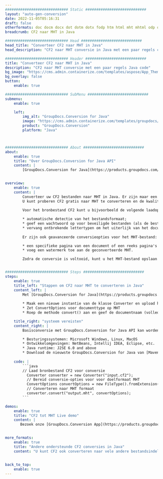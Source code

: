 ```yaml
---
############################# Static ############################
layout: "auto-gen-conversion"
date: 2022-11-05T05:16:31
draft: false
otherformats: doc docm docx dot dotm dotx fodp htm html mht mhtml odp odt otp pot potm potx pps ppsm ppsx ppt pptm pptx rtf
breadcrumb: CF2 naar MHT in Java

############################# Head ############################
head_title: "Converteer CF2 naar MHT in Java"
head_description: "CF2 naar MHT conversie in Java met een paar regels code. Converteer meer dan 160 bestandsindelingen met de GroupDocs-documentconversie-API voor Java"

############################# Header ############################
title: "Converteer CF2 naar MHT in Java"
description: "CF2 naar MHT conversie met een paar regels Java code"
bg_image: "https://cms.admin.containerize.com/templates/aspose/App_Themes/V3/images/bg/header1.png"
bg_overlay: false
button:
    enable: true

############################# SubMenu ############################
submenu:
    enable: true

    left:
        img_alt: "GroupDocs.Conversion for Java"
        image: "https://cms.admin.containerize.com/templates/groupdocs/images/product-logos/90x90-noborder/groupdocs-conversion-java.png"
        product: "GroupDocs.Conversion"
        platform: "Java"



############################# About ############################
about:
    enable: true
    title: "Over GroupDocs.Conversion for Java API"
    content: |
        [GroupDocs.Conversion for Java](https://products.groupdocs.com/conversion/java/) is een geavanceerde conversie-API voor bestandsindelingen voor het converteren tussen populaire afbeeldings- en documentindelingen zoals Microsoft Office, OpenDocument, PDF, HTML, e-mail, CAD. en nog veel meer met slechts een paar regels code. De native API detecteert automatisch de formaten van de originele documenten en biedt veel opties voor het aanpassen van de geconverteerde documenten. Naast de functie om informatie uit een document te extraheren, ondersteunt het standaard ook het cachen van de conversieresultaten naar de lokale schijf. Elk type cacheopslag kan echter worden ondersteund door de juiste interfaces te implementeren - Amazon S3, Dropbox, Google Drive, Windows Azure, Reddis of andere.
    

overview:
    enable: true
    content: |
        Converteer uw CF2 bestanden naar MHT in Java. Er zijn maar een paar regels Java code nodig op elk platform naar keuze, zoals Windows, Linux, macOS.
        U kunt proberen CF2 gratis naar MHT te converteren en de kwaliteit van de conversieresultaten te evalueren. Naast eenvoudige scripts voor bestandsconversie, kunt u meer geavanceerde opties proberen voor het laden van het CF2-bronbestand en het opslaan van de MHT-uitvoer. 
        
        Voor het bronbestand CF2 kunt u bijvoorbeeld de volgende laadopties gebruiken:

        * automatische detectie van het bestandsformaat;
        * geef een wachtwoord op voor beveiligde bestanden (als de bestandsindeling dit ondersteunt);
        * vervang ontbrekende lettertypen om het uiterlijk van het document te behouden.
        
        Er zijn ook geavanceerde conversieopties voor het MHT-bestand:

        * een specifieke pagina van een document of een reeks pagina's converteren;
        * voeg een watermerk toe aan de geconverteerde MHT.

        Zodra de conversie is voltooid, kunt u het MHT-bestand opslaan in uw lokale bestandspad of in opslag van derden, zoals FTP, Amazon S3, Google Drive, Dropbox enz. Let op - om CF2 te converteren tot MHT, hoeft u geen extra software te installeren, zoals MS Office, Open Office, Adobe Acrobat Reader etc.


############################# Steps ############################
steps:
    enable: true
    title_left: "Stappen om CF2 naar MHT te converteren in Java"
    content_left: |
        Met [GroupDocs.Conversion for Java](https://products.groupdocs.com/conversion/java/) kunnen ontwikkelaars het CF2-bestand eenvoudig converteren naar MHT met een paar regels code.
        
        * Maak een nieuwe instantie van de klasse Converter en upload het bestand CF2 met het volledige pad
        * Zet ConvertOptions voor documenttype op MHT
        * Roep de methode convert() aan en geef de documentnaam (volledig pad) en formaat (MHT) door als parameter

    title_right: "systeem vereisten"
    content_right: |
        Basisconversie met GroupDocs.Conversion for Java API kan worden gedaan met slechts een paar regels code. Onze API's worden ondersteund op alle belangrijke platforms en besturingssystemen. Voordat u de onderstaande code uitvoert, moet u ervoor zorgen dat de volgende vereisten op uw systeem zijn geïnstalleerd.

        * Besturingssystemen: Microsoft Windows, Linux, MacOS
        * Ontwikkelomgevingen: NetBeans, Intellij IDEA, Eclipse, etc.
        * Java runtime: J2SE 6.0 and above
        * Download de nieuwste GroupDocs.Conversion for Java van [Maven](https://repository.groupdocs.com/webapp/#/artifacts/browse/tree/General/repo/com/groupdocs/groupdocs-conversion)
         
    code: |
        ```java    
        // Laad bronbestand CF2 voor conversie
          Converter converter = new Converter("input.cf2");
          // Bereid conversie-opties voor voor doelformaat MHT
          ConvertOptions convertOptions = new FileType().fromExtension("mht").getConvertOptions();
          // Converteren naar MHT formaat
          converter.convert("output.mht", convertOptions);
        ```

demos:
    enable: true
    title: "CF2 tot MHT Live demo"
    content: |
       Bezoek onze [GroupDocs.Conversion App](https://products.groupdocs.app/conversion/family) website en probeer CF2 naar MHT conversie nu. De gratis demo heeft de volgende voordelen:
          

more_formats:
    enable: true
    title: "Andere ondersteunde CF2 conversies in Java"
    content: "U kunt CF2 ook converteren naar vele andere bestandsindelingen. Zie de lijst hieronder."
       
       
back_to_top:
    enable: true
---
```

